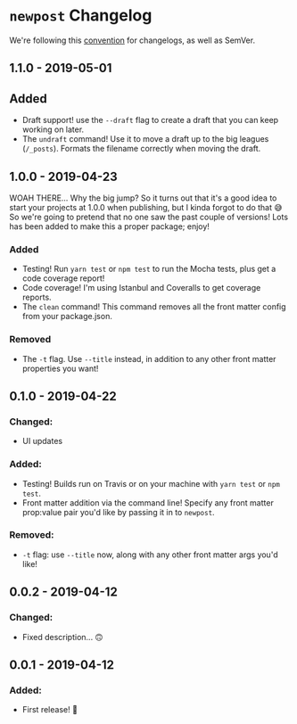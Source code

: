 # `newpost` Changelog

We're following this [convention](https://keepachangelog.com/en/1.0.0/) for changelogs, as well as SemVer.

## 1.1.0 - 2019-05-01

## Added

-   Draft support! use the `--draft` flag to create a draft that you can keep working on later.
-   The `undraft` command! Use it to move a draft up to the big leagues (`/_posts`). Formats the filename correctly when moving the draft.

## 1.0.0 - 2019-04-23

WOAH THERE... Why the big jump? So it turns out that it's a good idea to start your projects at 1.0.0 when publishing, but I kinda forgot to do that 😅 So we're going to pretend that no one saw the past couple of versions! Lots has been added to make this a proper package; enjoy!

### Added

-   Testing! Run `yarn test` or `npm test` to run the Mocha tests, plus get a code coverage report!
-   Code coverage! I'm using Istanbul and Coveralls to get coverage reports.
-   The `clean` command! This command removes all the front matter config from your package.json.

### Removed

-   The `-t` flag. Use `--title` instead, in addition to any other front matter properties you want!

## 0.1.0 - 2019-04-22

### Changed:

-   UI updates

### Added:

-   Testing! Builds run on Travis or on your machine with `yarn test` or `npm test`.
-   Front matter addition via the command line! Specify any front matter prop:value pair you'd like by passing it in to `newpost`.

### Removed:

-   `-t` flag: use `--title` now, along with any other front matter args you'd like!

## 0.0.2 - 2019-04-12

### Changed:

-   Fixed description... 🙃

## 0.0.1 - 2019-04-12

### Added:

-   First release! 🎊
